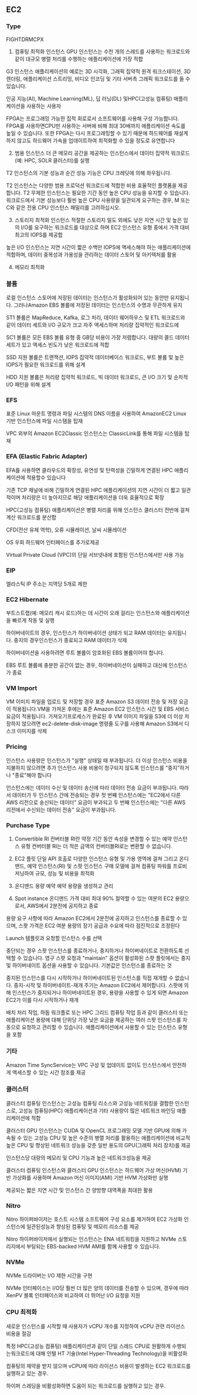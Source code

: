 
## EC2
### Type
FIGHTDRMCPX

1. 컴퓨팅 최적화 인스턴스
GPU 인스턴스는 수천 개의 스레드를 사용하는 워크로드와 같이 대규모 병렬 처리를 수행하는 애플리케이션에 가장 적합

G3 인스턴스 애플리케이션의 예로는 3D 시각화, 그래픽 집약적 원격 워크스테이션, 3D 렌더링, 애플리케이션 스트리밍, 비디오 인코딩 및 기타 서버측 그래픽 워크로드를 들 수 있습니다.

인공 지능(AI), Machine Learning(ML), 딥 러닝(DL) 및HPC(고성능 컴퓨팅) 애플리케이션을 사용하는 사용자

FPGA는 프로그래밍 가능한 집적 회로로서 소프트웨어를 사용해 구성 가능합니다. FPGA를 사용하면CPU만 사용하는 서버에 비해 최대 30배까지 애플리케이션 속도를 높일 수 있습니다. 또한 FPGA는 다시 프로그래밍할 수 있기 때문에 하드웨어를 재설계하지 않고도 하드웨어 가속을 업데이트하여 최적화할 수 있을 정도로 유연합니다

2. 범용 인스턴스
 더 큰 메모리 공간을 제공하는 인스턴스에서 데이터 집약적 워크로드(예: HPC, SOLR 클러스터)를 실행


T2 인스턴스의 기본 성능과 순간 성능 기능은 CPU 크레딧에 의해 좌우됩니다.

T2 인스턴스는 다양한 범용 프로덕션 워크로드에 적합한 비용 효율적인 플랫폼을 제공합니다. T2 무제한 인스턴스는 필요한 기간 동안 높은 CPU 성능을 유지할 수 있습니다. 워크로드에서 기본 성능보다 훨씬 높은 CPU 사용량을 일관되게 요구하는 경우, M 또는 C와 같은 전용 CPU 인스턴스 패밀리를 고려하십시오.


3. 스토리지 최적화 인스턴스
적절한 스토리지 밀도 외에도 낮은 지연 시간 및 높은 임의 I/O를 요구하는 워크로드를 대상으로 하며 EC2 인스턴스 유형 중에서 가격 대비 최고의 IOPS를 제공합

높은 I/O 인스턴스는 지연 시간이 짧은 수백만 IOPS에 액세스해야 하는 애플리케이션에 적합하며, 데이터 중복성과 가용성을 관리하는 데이터 스토어 및 아키텍처를 활용

4. 메모리 최적화



### 볼륨
로컬 인스턴스 스토어에 저장된 데이터는 인스턴스가 활성화되어 있는 동안만 유지됩니다. 그러나Amazon EBS 볼륨에 저장된 데이터는 인스턴스의 수명과 무관하게 유지


ST1 볼륨은 MapReduce, Kafka, 로그 처리, 데이터 웨어하우스 및 ETL 워크로드와 같이 데이터 세트와 I/O 규모가 크고 자주 액세스하며 처리량 집약적인 워크로드에


SC1 볼륨은 모든 EBS 볼륨 유형 중 GB당 비용이 가장 저렴합니다. 대량의 콜드 데이터 세트가 있고 액세스 빈도가 낮은 워크로드에 적합

SSD 지원 볼륨은 트랜잭션, IOPS 집약적 데이터베이스 워크로드, 부트 볼륨 및 높은IOPS가 필요한 워크로드를 위해 설계

HDD 지원 볼륨은 처리량 집약적 워크로드, 빅 데이터 워크로드, 큰 I/O 크기 및 순차적 I/O 패턴을 위해 설계


### EFS
 표준 Linux 마운트 명령과 파일 시스템의 DNS 이름을 사용하여 AmazonEC2 Linux 기반 인스턴스에 파일 시스템을 탑재

VPC 외부의 Amazon EC2Classic 인스턴스는 ClassicLink를 통해 파일 시스템을 탑재


### EFA (Elastic Fabric Adapter)
EFA를 사용하면 클라우드의 확장성, 유연성 및 탄력성을 긴밀하게 연결된 HPC 애플리케이션에 적용할수 있습니다

기존 TCP 채널에 비해 긴밀하게 연결된 HPC 애플리케이션의 지연 시간이 더 짧고 일관적이며 처리량은 더 높아지므로 해당 애플리케이션을 더욱 효율적으로 확장

HPC(고성능 컴퓨팅) 애플리케이션은 병렬 처리를 위해 인스턴스 클러스터 전반에 걸쳐 계산 워크로드를 분산합

CFD(전산 유체 역학), 오류 시뮬레이션, 날씨 시뮬레이션

OS 우회 하드웨어 인터페이스를 추가로제공

Virtual Private Cloud (VPC)의 단일 서브넷내에 포함된 인스턴스에서만 사용 가능


### EIP
 엘라스틱 IP 주소는 지역당 5개로 제한


### EC2 Hibernate
부트스트랩(예: 메모리 캐시 로드)하는 데 시간이 오래 걸리는 인스턴스와 애플리케이션을 빠르게 작동 및 실행

하이버네이트의 경우, 인스턴스가 하이버네이션 상태가 되고 RAM 데이터는 유지됩니다. 중지의 경우인스턴스가 종료되고 RAM 데이터가 삭제

하이버네이션을 사용하려면 루트 볼륨이 암호화된 EBS 볼륨이어야 합니다.

EBS 루트 볼륨에 충분한 공간이 없는 경우, 하이버네이션이 실패하고 대신에 인스턴스가 종료

### VM Import
VM 이미지 파일을 업로드 및 저장할 경우 표준 Amazon S3 데이터 전송 및 저장 요금이 적용됩니다.VM을 가져온 후에는 표준 Amazon EC2 인스턴스 시간 및 EBS 서비스 요금이 적용됩니다. 가져오기프로세스가 완료된 후 VM 이미지 파일을 S3에 더 이상 저장하지 않으려면 ec2-delete-disk-image 명령줄 도구를 사용해 Amazon S3에서 디스크 이미지를 삭제




### Pricing
인스턴스 사용량은 인스턴스가 "실행" 상태일 때 부과됩니다. 더 이상 인스턴스 비용을 지불하지 않으려면 추가 인스턴스 사용 비용이 청구되지 않도록 인스턴스를 "중지"하거나 "종료"해야 합니다


인스턴스에는 데이터 수신 및 데이터 송신에 따라 데이터 전송 요금이 부과됩니다. 따라서 데이터가 두 인스턴스 간에 전송되는 경우 첫 번째 인스턴스에는 "EC2에서 다른 AWS 리전으로 송신되는 데이터" 요금이 부과되고 두 번째 인스턴스에는 "다른 AWS 리전에서 수신되는 데이터 전송" 요금이 부과됩니다.



### Purchase Type
1. Convertible RI
컨버터블 RI란 약정 기간 동안 속성을 변경할 수 있는 예약 인스턴스 유형
컨버터블 RI는 더 적은 금액의 컨버터블RI로는 변환할 수 없습니다.

2. EC2 플릿
단일 API 호출로 다양한 인스턴스 유형 및 가용 영역에 걸쳐 그리고 온디맨드, 예약 인스턴스(RI) 및 스팟 인스턴스 구매 모델에 걸쳐 컴퓨팅 파워를 프로비저닝하여 규모, 성능 및 비용을 최적화

3. 온디맨드 용량 예약
예약 용량을 생성하고 관리

4. Spot instance
온디맨드 가격 대비 최대 90% 절약할 수 있는 여분의 EC2 용량으로서, AWS에서 2분전에 공지하고 종료

용량 요구 사항에 따라 Amazon EC2에서 2분전에 공지하고 인스턴스를 종료할 수 있으며, 스팟 가격은 EC2 여분 용량의 장기 공급과 수요에 따라 점진적으로 조정된다

Launch 템플릿과 요청할 인스턴스 수를 선택

중단되는 경우 스팟 인스턴스를 종료하거나, 중지하거나 하이버네이트로 전환하도록 선택할 수 있습니다. 영구 스팟 요청과 "maintain" 옵션이 활성화된 스팟 플릿에서는 중지 및 하이버네이트 옵션을 사용할 수 있습니다. 기본값은 인스턴스를 종료하는 것

중지된 인스턴스를 다시 시작하거나 하이버네이트된 인스턴스를 직접 재개할 수 없습니다. 중지-시작 및 하이버네이트-재개 주기는 Amazon EC2에서 제어합니다. 스팟에 의해 인스턴스가 중지되거나 하이버네이트된 경우, 용량을 사용할 수 있게 되면 Amazon EC2가 이를 다시 시작하거나 재개

배치 처리 작업, 하둡 워크플로 또는 HPC 그리드 컴퓨팅 작업 등과 같이 클러스터 또는 애플리케이션 용량에 대해 단위당 가장 낮은 요금을 제공하는 여러 스팟 인스턴스를 자동으로 요청하고 관리할 수 있습니다. 애플리케이션에서 사용할 수 있는 인스턴스 유형을 포함




### 기타
Amazon Time SyncService는 VPC 구성 및 업데이트 없이도 인스턴스에서 안전하게 액세스할 수 있는 시간 참조를 제공




### 클러스터
클러스터 컴퓨팅 인스턴스는 고성능 컴퓨팅 리소스와 고성능 네트워킹을 결합한 인스턴스로, 고성능 컴퓨팅(HPC) 애플리케이션과 기타 사용량이 많은 네트워크 바인딩 애플리케이션에 적합

클러스터 GPU 인스턴스는 CUDA 및 OpenCL 프로그래밍 모델 기반 GPU에 의해 가속될 수 있는 고성능 CPU 및 높은 수준의 병렬 처리를 활용하는 애플리케이션에 비교적 높은 CPU 및 향상된 네트워크 성능을 갖춘 일반 용도의 GPU(그래픽 처리 장치)를 제공

인스턴스당 대량의 메모리 및 CPU 기능과 높은 네트워크성능을 제공

클러스터 컴퓨팅 인스턴스와 클러스터 GPU 인스턴스는 하드웨어 가상 머신(HVM) 기반 가상화를 사용하며 Amazon 머신 이미지(AMI) 기반 HVM 가상화만 실행

제공되는 짧은 지연 시간 및 인스턴스 간 양방향 대역폭을 최대한 활용


### Nitro
Nitro 하이퍼바이저는 호스트 시스템 소프트웨어 구성 요소를 제거하여 EC2 가상화 인스턴스에 일관된성능과 향상된 컴퓨팅 및 메모리 리소스를 제공

Nitro 하이퍼바이저에서 실행되는 인스턴스는 ENA 네트워킹을 지원하고 NVMe 스토리지에서 부팅되는 EBS-backed HVM AMI를 함께 사용할 수 있습니다.


### NVMe
NVMe 드라이버는 I/O 제한 시간을 구현

NVMe 인터페이스는 I/O당 훨씬 더 많은 양의 데이터를 전송할 수 있으며, 경우에 따라 XenPV 블록 인터페이스와 비교하여 더 뛰어난 I/O 요청을 지원



### CPU 최적화
새로운 인스턴스를 시작할 때 사용자가 vCPU 개수를 지정하여 vCPU 관련 라이선스 비용을 절감

특정 HPC(고성능 컴퓨팅) 애플리케이션과 같이 단일 스레드 CPU로 원활하게 수행되는워크로드에 대해 인텔 HT 기술(Intel Hyper-Threading Technology)을 비활성화

컴퓨팅의 제약을 받지 않으며 vCPU에 따라 라이선스 비용이 발생하는 EC2 워크로드를 실행하고 있는 경우.

하이퍼 스레딩을 비활성화하면 도움이 되는 워크로드를 실행하고 있는 경우.

